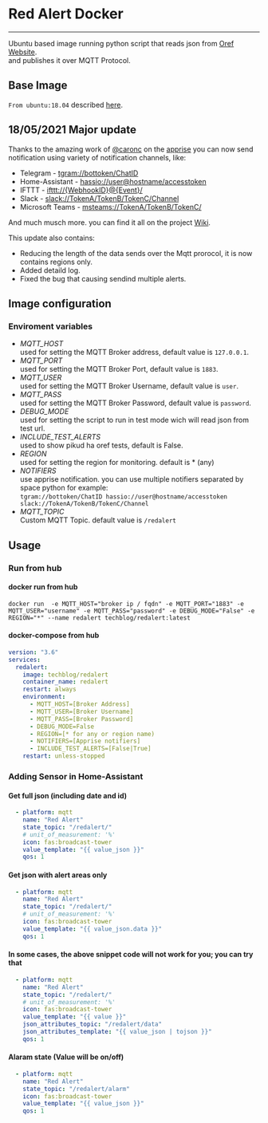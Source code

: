 # Red Alert Docker
__________________________________________

Ubuntu based image running python script that reads json from [Oref Website](https://www.oref.org.il/). <br/>
and publishes it over MQTT Protocol.

## Base Image
`From ubuntu:18.04` described [here](https://hub.docker.com/_/ubuntu).


## 18/05/2021 Major update
Thanks to the amazing work of [@caronc](https://github.com/caronc) on the [apprise](https://github.com/caronc/apprise) 
you can now send notification using variety of notification channels, like:
* Telegram - [tgram://bottoken/ChatID](https://github.com/caronc/apprise/wiki/Notify_telegram)
* Home-Assistant - [hassio://user@hostname/accesstoken](https://github.com/caronc/apprise/wiki/Notify_homeassistant)
* IFTTT - [ifttt://{WebhookID}@{Event}/](https://github.com/caronc/apprise/wiki/Notify_ifttt)
* Slack - [slack://TokenA/TokenB/TokenC/Channel](https://github.com/caronc/apprise/wiki/Notify_slack)
* Microsoft Teams - [msteams://TokenA/TokenB/TokenC/](https://github.com/caronc/apprise/wiki/Notify_msteams)

And much musch more. you can find it all on the project [Wiki](https://github.com/caronc/apprise/wiki).

This update also contains:
* Reducing the length of the data sends over the Mqtt prorocol, it is now contains regions only.
* Added detaild log.
* Fixed the bug that causing sendind multiple alerts.

## Image configuration
### Enviroment variables
- *MQTT_HOST*</br>
used for setting the MQTT Broker address, default value is `127.0.0.1`.
- *MQTT_PORT*</br>
used for setting the MQTT Broker Port, default value is `1883`.
- *MQTT_USER*</br>
used for setting the MQTT Broker Username, default value is `user`.
- *MQTT_PASS*</br>
used for setting the MQTT Broker Password, default value is `password`.
- *DEBUG_MODE*</br>
used for setting the script to run in test mode wich will read json from test url.
- *INCLUDE_TEST_ALERTS*</br>
used to show pikud ha oref tests, default is False.
- *REGION*</br>
used for setting the region for monitoring. default is * (any)
- *NOTIFIERS*</br>
use apprise notification. you can use multiple notifiers separated by space python for example: </br>
```tgram://bottoken/ChatID hassio://user@hostname/accesstoken slack://TokenA/TokenB/TokenC/Channel```
- *MQTT_TOPIC*</br>
Custom MQTT Topic. default value is `/redalert`


## Usage
### Run from hub
#### docker run from hub
```text
docker run  -e MQTT_HOST="broker ip / fqdn" -e MQTT_PORT="1883" -e MQTT_USER="username" -e MQTT_PASS="password" -e DEBUG_MODE="False" -e REGION="*" --name redalert techblog/redalert:latest
```

#### docker-compose from hub
```yaml
version: "3.6"
services:
  redalert:
    image: techblog/redalert
    container_name: redalert
    restart: always
    environment:
      - MQTT_HOST=[Broker Address]
      - MQTT_USER=[Broker Username]
      - MQTT_PASS=[Broker Password]
      - DEBUG_MODE=False
      - REGION=[* for any or region name)
      - NOTIFIERS=[Apprise notifiers]
      - INCLUDE_TEST_ALERTS=[False|True]
    restart: unless-stopped
```
### Adding Sensor in Home-Assistant
#### Get full json (including date and id)
```yaml
  - platform: mqtt
    name: "Red Alert"
    state_topic: "/redalert/"
    # unit_of_measurement: '%'
    icon: fas:broadcast-tower
    value_template: "{{ value_json }}"
    qos: 1
```

#### Get json with alert areas only
```yaml
  - platform: mqtt
    name: "Red Alert"
    state_topic: "/redalert/"
    # unit_of_measurement: '%'
    icon: fas:broadcast-tower
    value_template: "{{ value_json.data }}"
    qos: 1
```
#### In some cases, the above snippet code will not work for you; you can try that
```yaml
  - platform: mqtt
    name: "Red Alert"
    state_topic: "/redalert/"
    # unit_of_measurement: '%'
    icon: fas:broadcast-tower
    value_template: "{{ value }}"
    json_attributes_topic: "/redalert/data"
    json_attributes_template: "{{ value_json | tojson }}"
    qos: 1
```

#### Alaram state (Value will be on/off)
```yaml
  - platform: mqtt
    name: "Red Alert"
    state_topic: "/redalert/alarm"
    icon: fas:broadcast-tower
    value_template: "{{ value_json }}"
    qos: 1
```
